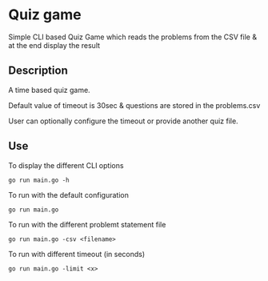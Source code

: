 # Quiz game

Simple CLI based Quiz Game which reads the problems from the CSV file & at the end display the result

## Description

A time based quiz game.

Default value of timeout is 30sec & questions are stored in the problems.csv

User can optionally configure the timeout or provide another quiz file.

## Use

To display the different CLI options

```
go run main.go -h
```

To run with the default configuration

```
go run main.go
```

To run with the different problemt statement file

```
go run main.go -csv <filename>
```

To run with different timeout (in seconds)

```
go run main.go -limit <x>
```

